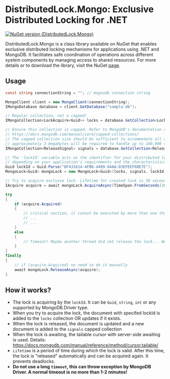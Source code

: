 # DistributedLock.Mongo: Exclusive Distributed Locking for .NET

[![NuGet version (DistributedLock.Mongo)](https://img.shields.io/nuget/v/DistributedLock.Mongo.svg?style=flat-square)](https://www.nuget.org/packages/DistributedLock.Mongo/)

DistributedLock.Mongo is a class library available on NuGet that enables exclusive distributed locking mechanisms for applications using .NET and MongoDB. It facilitates safe coordination of operations across different system components by managing access to shared resources. For more details or to download the library, visit the NuGet [page](https://www.nuget.org/packages/DistributedLock.Mongo/).

## Usage

```c#
const string connectionString = ""; // mognodb connection string

MongoClient client = new MongoClient(connectionString);
IMongoDatabase database = client.GetDatabase("sample-db");

// Regular collection, not a capped!
IMongoCollection<LockAcquire<Guid>> locks = database.GetCollection<LockAcquire<Guid>>("locks");

// Ensure this collection is capped. Refer to MongoDB's documentation on capped collections:
// https://docs.mongodb.com/manual/core/capped-collections/
// The capped collection size should be sufficient to accommodate all active locks. With each ReleaseSignal estimated at 32 bytes,
// approximately 3 megabytes will be required to handle up to 100,000 simultaneous locks.
IMongoCollection<ReleaseSignal> signals = database.GetCollection<ReleaseSignal>("signals");

// The 'lockId' variable acts as the identifier for your distributed lock. It can be a Guid, string, int, or any other suitable type
// depending on your application's requirements and the characteristics of the locks being implemented.
Guid lockId = Guid.Parse("BF431614-4FB0-4489-84AA-D3EFEEF6BE7E");
MongoLock<Guid> mongoLock = new MongoLock<Guid>(locks, signals, lockId);

// Try to acquire exclusve lock. Lifetime for created lock is 30 secounds
IAcquire acquire = await mongoLock.AcquireAsync(TimeSpan.FromSeconds(30), TimeSpan.FromSeconds(10));

try
{
    if (acquire.Acquired)
    {
        // critical section, it cannot be executed by more than one thread on any server at a time
        // ...
        // ...
    }
    else
    {
        // Timeout! Maybe another thread did not release the lock... We can try again or throw excepton
    }
}
finally
{
    // if (acquire.Acquired) no need to do it manually
    await mongoLock.ReleaseAsync(acquire);
}
```

## How it works?
- The lock is acquiring by the `lockId`. It can be `Guid`, `string`, `int` or any supported by MongoDB.Driver type.
- When you try to acquire the lock, the document with specifed lockId is added to the `locks` collection OR updates if it exists.
- When the lock is released, the document is updated and a new document is added to the `signals` capped collection
- When the lock is awaiting, the tailable cursor with server-side awaiting is used. Details: https://docs.mongodb.com/manual/reference/method/cursor.tailable/
- `Lifetime` is a period of time during which the lock is valid. After this time, the lock is "released" automatically and can be acquired again. It prevents deadlocks.
- **Do not use a long `timeout`, this can throw exception by MongoDB Driver. A normal timeout is no more than 1-2 minutes!**
